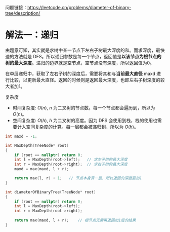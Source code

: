 问题链接：https://leetcode.cn/problems/diameter-of-binary-tree/description/

# 解法一：递归

由题意可知，其实就是求树中某一节点下左右子树最大深度的和。而求深度，最快速的方法就是 DFS。所以递归参数是每一个节点，返回值是**以该节点为根节点的树的最大深度**。递归的边界就是空节点，空节点没有深度，所以返回值为0。

在单层递归中，获取了左右子树的深度后，需要将其和与**当前最大直径** maxd 进行比较，以更新最大直径。返回的时候则是返回最大深度，也即左右子树深度的较大者加1。

复杂度
- 时间复杂度: $O(n)$, $n$ 为二叉树的节点数。每一个节点都会遍历到，所以为 $O(n)$。
- 空间复杂度: $O(h)$, $h$ 为二叉树的高度。因为 DFS 会使用到栈，栈的使用也需要计入空间复杂度的计算。每一层都会被递归到，所以为 $O(h)$。

```cpp
int maxd = -1;

int MaxDepth(TreeNode* root)
{
    if (root == nullptr) return 0;
    int l = MaxDepth(root->left);   // 求左子树的最大深度
    int r = MaxDepth(root->right);  // 求右子树的最大深度
    maxd = max(maxd, l + r);

    return max(l, r) + 1;   // 节点本身算一层，所以返回的深度要加1
}

int diameterOfBinaryTree(TreeNode* root)
{
    if (root == nullptr) return 0;
    int l = MaxDepth(root->left);
    int r = MaxDepth(root->right);
    
    return max(maxd, l + r);    // 根节点无需再返回加1后的结果
}
```

